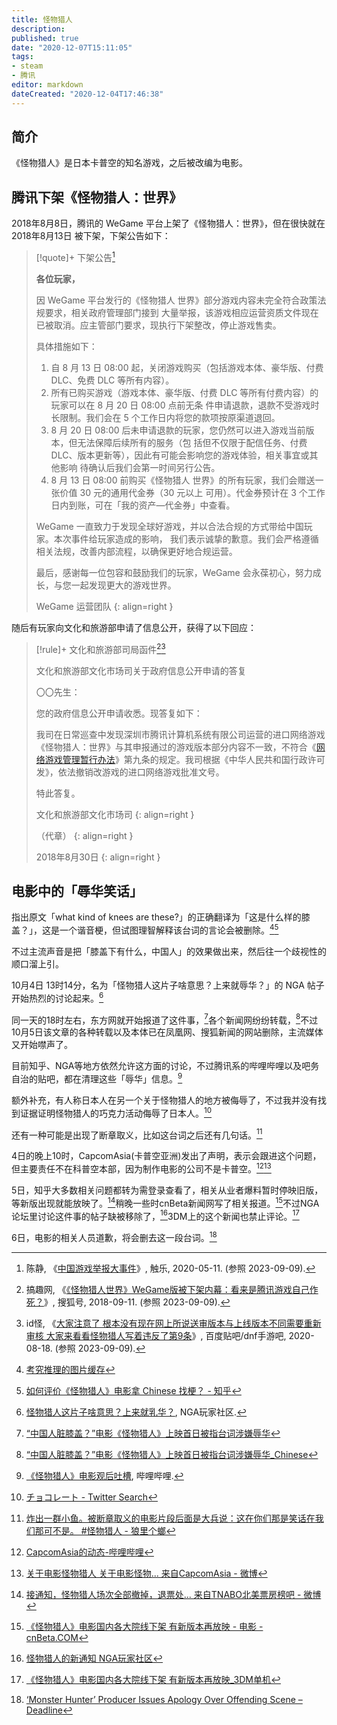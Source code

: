 ```yaml
---
title: 怪物猎人
description:
published: true
date: "2020-12-07T15:11:05"
tags:
- steam
- 腾讯
editor: markdown
dateCreated: "2020-12-04T17:46:38"
---
```


## 简介

《怪物猎人》是日本卡普空的知名游戏，之后被改编为电影。

## 腾讯下架《怪物猎人：世界》

2018年8月8日，腾讯的 WeGame 平台上架了《怪物猎人：世界》，但在很快就在 2018年8月13日 被下架，下架公告如下：

> [!quote]+ 下架公告[^87196]
>
> **各位玩家，**
>
> 因 WeGame 平台发行的《怪物猎人 世界》部分游戏内容未完全符合政策法规要求，相关政府管理部门接到
> 大量举报，该游戏相应运营资质文件现在已被取消。应主管部门要求，现执行下架整改，停止游戏售卖。
>
> 具体措施如下：
>
> 1.  自 8 月 13 日 08:00 起，关闭游戏购买（包括游戏本体、豪华版、付费 DLC、免费 DLC 等所有内容）。
> 2.  所有已购买游戏（游戏本体、豪华版、付费 DLC 等所有付费内容）的玩家可以在 8 月 20 日 08:00 点前无条
>     件申请退款，退款不受游戏时长限制。我们会在 5 个工作日内将您的款项按原渠道退回。
> 3.  8 月 20 日 08:00 后未申请退款的玩家，您仍然可以进入游戏当前版本，但无法保障后续所有的服务（包
>     括但不仅限于配信任务、付费 DLC、版本更新等），因此有可能会影响您的游戏体验，相关事宜或其他影响
>     待确认后我们会第一时间另行公告。
> 4.  8 月 13 日 08:00 前购买《怪物猎人 世界》的所有玩家，我们会赠送一张价值 30 元的通用代金券（30 元以上
>     可用）。代金券预计在 3 个工作日内到账，可在「我的资产—代金券」中查看。
>
> WeGame 一直致力于发现全球好游戏，并以合法合规的方式带给中国玩家。本次事件给玩家造成的影响，
> 我们表示诚挚的歉意。我们会严格遵循相关法规，改善内部流程，以确保更好地合规运营。
>
> 最后，感谢每一位包容和鼓励我们的玩家，WeGame 会永葆初心，努力成长，与您一起发现更大的游戏世界。
>
> WeGame 运营团队
> {: align=right }

[^87196]: 陈静, 《[中国游戏举报大事件](https://web.archive.org/web/20210916163248/http://www.chuapp.com/?c=Article&a=index&id=287196)》, 触乐, 2020-05-11. (参照 2023-09-09).

随后有玩家向文化和旅游部申请了信息公开，获得了以下回应：

> [!rule]+ 文化和旅游部司局函件[^20394][^08471]
>
> 文化和旅游部文化市场司关于政府信息公开申请的答复
>
> 〇〇先生：
>
> 您的政府信息公开申请收悉。现答复如下：
>
> 我司在日常巡查中发现深圳市腾讯计算机系统有限公司运营的进口网络游戏《怪物猎人：世界》与其申报通过的游戏版本部分内容不一致，不符合《[网络游戏管理暂行办法](/rule/文化部/网络游戏管理暂行办法.md)》第九条的规定。我司根据《中华人民共和国行政许可发》，依法撤销改游戏的进口网络游戏批准文号。
>
> 特此答复。
>
> 文化和旅游部文化市场司
> {: align=right }
>
> （代章）
> {: align=right }
>
> 2018年8月30日
> {: align=right }

[^20394]: 搞趣网, 《[《怪物猎人世界》WeGame版被下架内幕：看来是腾讯游戏自己作死？](https://web.archive.org/web/20230909020152/https://www.sohu.com/a/253247772_220394)》, 搜狐号, 2018-09-11. (参照 2023-09-09).

[^08471]: id怪, 《[大家注意了 根本没有现在网上所说送审版本与上线版本不同需要重新审核 大家来看看怪物猎人写着违反了第9条](https://web.archive.org/web/20230909102243/https://tieba.baidu.com/p/6888908471)》, 百度贴吧/dnf手游吧, 2020-08-18. (参照 2023-09-09).

## 电影中的「辱华笑话」

指出原文「what kind of knees are these?」的正确翻译为「这是什么样的膝盖？」，这是一个谐音梗，但试图理智解释该台词的言论会被删除。[^20201204164340][^20201204164617]

[^20201204164340]: [考究推理的图片缓存](https://web.archive.org/web/20201204164340/https://game.nownews.com/wp-content/uploads/2020/12/007aRPx1gy1glc00v8degj30oo2p17e4-1.jpg)

[^20201204164617]: [如何评价《怪物猎人》电影拿 Chinese 找梗？ - 知乎](https://web.archive.org/web/20201204164617/https://www.zhihu.com/question/433294271/answer/1611212006)

不过主流声音是把「膝盖下有什么，中国人」的效果做出来，然后往一个歧视性的顺口溜上引。

<!--
这是时间更早的讨论 4日7时20分 [[集中讨论]听说电影辱华了？(开新帖锁隐) NGA玩家社区](https://archive.is/yQGKQ "https://bbs.nga.cn/read.php?tid=24476740")
-->

10月4日 13时14分，名为「怪物猎人这片子啥意思？上来就辱华？」的 NGA 帖子开始热烈的讨论起来。[^CZzkw]

同一天的18时左右，东方网就开始报道了这件事，[^20201204165857]各个新闻网纷纷转载，[^20201204125554]不过10月5日该文章的各种转载以及本体已在凤凰网、搜狐新闻的网站删除，主流媒体又开始噤声了。

[^CZzkw]: [怪物猎人这片子啥意思？上来就乳华？](https://archive.is/CZzkw "https://bbs.nga.cn/read.php?tid=24474875"), NGA玩家社区.

[^20201204165857]: [“中国人脏膝盖？”电影《怪物猎人》上映首日被指台词涉嫌辱华](https://web.archive.org/web/20201204165857/https://webcache.googleusercontent.com/search?q=cache:HEIvO3EWTwYJ:https://n.eastday.com/pnews/1607077613025311)

[^20201204125554]: [“中国人脏膝盖？”电影《怪物猎人》上映首日被指台词涉嫌辱华_Chinese](https://web.archive.org/web/20201204125554/https://www.sohu.com/a/436285296_120823584)

目前知乎、NGA等地方依然允许这方面的讨论，不过腾讯系的哔哩哔哩以及吧务自治的贴吧，都在清理这些「辱华」信息。[^ViVXf]

[^ViVXf]: [《怪物猎人》电影观后吐槽](https://archive.is/ViVXf), 哔哩哔哩.

额外补充，有人称日本人在另一个关于怪物猎人的地方被侮辱了，不过我并没有找到证据证明怪物猎人的巧克力活动侮辱了日本人。[^20201204174229]

[^20201204174229]: [チョコレート - Twitter Search](https://web.archive.org/web/20201204174229/https://twitter.com/search?q=チョコレート)

还有一种可能是出现了断章取义，比如这台词之后还有几句话。[^20201205072235]

[^20201205072235]: [炸出一群小鱼。被断章取义的电影片段后面是大兵说：这在你们那是笑话在我们那可不是。 \#怪物猎人 - 狼里个螂](https://web.archive.org/web/20201205072235/https://twitter.com/nongxl/status/1334904508774674432)

4日的晚上10时，CapcomAsia(卡普空亚洲)发出了声明，表示会跟进这个问题，但主要责任不在科普空本部，因为制作电影的公司不是卡普空。[^P8nwN][^X50Ko]

[^P8nwN]: [CapcomAsia的动态-哔哩哔哩](https://archive.is/P8nwN "https://t.bilibili.com/464937485467330234")

[^X50Ko]: [关于电影怪物猎人 关于电影怪物... 来自CapcomAsia - 微博](https://archive.is/X50Ko "https://weibo.com/2485196582/JwWVkx9xq")

5日，知乎大多数相关问题都转为需登录查看了，相关从业者爆料暂时停映旧版，等新版出现就能放映了。[^Njyko]稍晚一些时cnBeta新闻网写了相关报道。[^20201205075042]不过NGA论坛里讨论这件事的帖子缺被移除了，[^Jn6pM]3DM上的这个新闻也禁止评论。[^iH6ZJ]

[^Njyko]: [接通知，怪物猎人场次全部撤掉，退票处... 来自TNABO北美票房榜吧 - 微博](https://archive.is/Njyko)

[^20201205075042]: [《怪物猎人》电影国内各大院线下架 有新版本再放映 - 电影 - cnBeta.COM](https://web.archive.org/web/20201205080143/https://hot.cnbeta.com/articles/movie/1061991.htm)

[^Jn6pM]: [怪物猎人的新通知 NGA玩家社区](https://archive.is/Jn6pM)

[^iH6ZJ]: [《怪物猎人》电影国内各大院线下架 有新版本再放映_3DM单机](https://archive.is/iH6ZJ)

6日，电影的相关人员道歉，将会删去这一段台词。[^apologizes]

[^apologizes]: [‘Monster Hunter’ Producer Issues Apology Over Offending Scene – Deadline](https://deadline.com/2020/12/monster-hunter-producer-apologizes-china-controversy-constantin-film-1234651219/)

<!--
原文是 look at my knees, what kind of knees are these----chinese
谐音梗了吧，就算真要直译过来也只是，看我的膝盖，猜猜是什么膝盖————中国膝盖

没法直译，只能意译了 —— FROMearth02

[膝盖下有中国人 这是个笑话吗？【怪物猎人吧】_百度贴吧](https://web.archive.org/web/20201204165634/https://webcache.googleusercontent.com/search?q=cache:XpyZCzfGdHoJ:https://tieba.baidu.com/p/7129445793)

[翻譯有內鬼！《魔物獵人》電影「辱華」中國緊急下架、台詞翻譯遭控硬凹 | 動漫影視 | NOW電玩](https://web.archive.org/web/20201204164338if_/https://game.nownews.com/news/20201204/3284838/)

恶搞之家在S06E06以反讽的形式使用了一个对少数族裔歧视性的笑话 [Yarn | Chinese, Japanese, dirty knees, look at these. ~ Family Guy (1999) - S06E06 Comedy | Video clips by quotes, clip | 5508d244-2679-4b3a-a562-8ece0052a754 | 紗](https://web.archive.org/web/20201204160034/https://getyarn.io/yarn-clip/5508d244-2679-4b3a-a562-8ece0052a754)

[怪物猎人 - Twitter Search](https://web.archive.org/web/20201204174257/https://twitter.com/search?q=怪物猎人)

[怪物猎人电影辱华 - 新·品葱](https://web.archive.org/web/20201204135556/https://pincong.rocks/article/27089)

[如何评价米拉.乔沃维奇和托尼.贾主演的电影《怪物猎人》？ - 知乎](https://web.archive.org/web/20201204171919/https://www.zhihu.com/question/432251821)

[怪物猎人 (豆瓣)](https://web.archive.org/web/20201205074841/https://movie.douban.com/subject/26920285/)

该讨论帖被迫改名为「更名测试」[怪物猎人电影版开篇辱华 - 卓明谷 - Stage1st - stage1/s1 游戏动漫论坛](https://web.archive.org/web/20201205080318/https://bbs.saraba1st.com/2b/thread-1975720-1-1.html)

[突发：电影怪物猎人今日起在内地院线下... 来自导筒directube - 微博](https://archive.is/5hZEl)

[Daniel Ahmad on Twitter: "Great writing in the Monster Hunter movie...… "](https://web.archive.org/web/20201205080752/https://twitter.com/ZhugeEX/status/1334794969727569924)

[Kaiju-Sized Mistake As Monster Hunter Movie Premieres With Offensive Slur | KAKUCHOPUREI.COM](https://web.archive.org/web/20201204162516/https://kakuchopurei.com/2020/12/04/kaiju-sized-mistake-as-monster-hunter-movie-premieres-with-offensive-slur/)

[卡普空回应《怪物猎人》电影：已向有关公司反映情况 _ 游民星空 GamerSky.com](https://archive.is/yg5iH)

大量差评 [Steam Community :: Monster Hunter: World](https://web.archive.org/web/20201205074058/https://steamcommunity.com/app/582010/negativereviews/?browsefilter=trendweek&snr=1_5_100010_&filterLanguage=schinese&p=1)

[录像](https://web.archive.org/web/20201205072028/https://img.nga.178.com/attachments/mon_202012/04/-cckxQ5-guhyXeZ3tT3cS8w-51.mp4)

+ [[电影] 干货来了，怪物猎人电影喂屎辱华确定 NGA玩家社区](https://archive.is/mAiix)
+ [时光早报：《怪物猎人》制片方道歉 "哥斯拉大战金刚"曝海报　"神奇女侠"新预告 – Mtime时光网](https://archive.is/SxRBC)
+ [對白嘲笑Chinese 「怪物獵人」在中國上映1天下架 | 中國即時 | 中國 | 世界新聞網](https://web.archive.org/web/20201207144858/https://www.worldjournal.com/wj/story/121474/5070177)
+ [‘Monster Hunter’ Producer Issues Apology Over Offending Scene – Deadline](https://web.archive.org/web/20201207040923/https://deadline.com/2020/12/monster-hunter-producer-apologizes-china-controversy-constantin-film-1234651219/)
+ [《怪物猎人》被指辱华 上映一天即下线 | 德国之声 来自德国 介绍德国 | DW | 05.12.2020](https://web.archive.org/web/20201206124543/https://www.dw.com/zh/怪物猎人被指辱华-上映一天即下线/a-55833339)
+ [电影《怪物猎人》被指出现辱华台词在中国下架 | 早报](https://web.archive.org/web/20201207144851/https://www.zaobao.com.sg/realtime/china/story20201206-1106599)
+ [China Pulls ‘Monster Hunter’ From Cinemas Over Controversial Scene – Deadline](https://web.archive.org/web/20201207040903/https://deadline.com/2020/12/china-pulls-monster-hunter-release-cinemas-censorship-1234651005/)
+ [怪物猎人（电影） - 知乎](https://web.archive.org/web/20201207150438/https://www.zhihu.com/topic/20681654/hot)
-->
